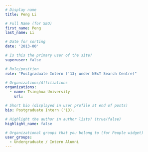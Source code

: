 ```yaml
---
# Display name
title: Peng Li

# Full Name (for SEO) 
first_name: Peng
last_name: Li

# Date for sorting
date: '2013-00'

# Is this the primary user of the site?
superuser: false

# Role/position
role: "Postgraduate Intern ('13; under NExT Search Centre)"

# Organizations/Affiliations
organizations:
  - name: Tsinghua University
    url: 

# Short bio (displayed in user profile at end of posts)
bio: Postgraduate Intern ('13). 

# Highlight the author in author lists? (true/false)
highlight_name: false

# Organizational groups that you belong to (for People widget)
user_groups:
  - Undergraduate / Intern Alumni
---
```

